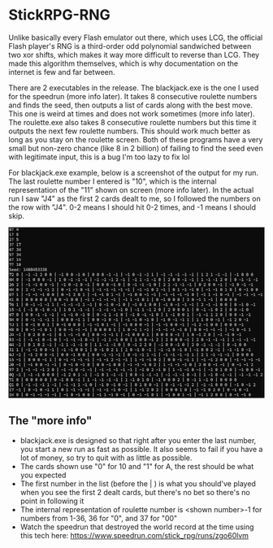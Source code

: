# StickRPG-RNG
Unlike basically every Flash emulator out there, which uses LCG, the official Flash player's RNG is a third-order odd polynomial sandwiched between two xor shifts, which makes it way more difficult to reverse than LCG. They made this algorithm themselves, which is why documentation on the internet is few and far between.

There are 2 executables in the release. The blackjack.exe is the one I used for the speedrun (more info later). It takes 8 consecutive roulette numbers and finds the seed, then outputs a list of cards along with the best move. This one is weird at times and does not work sometimes (more info later). The roulette.exe also takes 8 consecutive roulette numbers but this time it outputs the next few roulette numbers. This should work much better as long as you stay on the roulette screen. Both of these programs have a very small but non-zero chance (like 8 in 2 billion) of failing to find the seed even with legitimate input, this is a bug I'm too lazy to fix lol

For blackjack.exe example, below is a screenshot of the output for my run. The last roulette number I entered is "10", which is the internal representation of the "11" shown on screen (more info later). In the actual run I saw "J4" as the first 2 cards dealt to me, so I followed the numbers on the row with "J4". 0-2 means I should hit 0-2 times, and -1 means I should skip.

![alt text](https://github.com/Anonymous1212144/StickRPG-RNG/blob/main/seed_run.png)

## The "more info"
- blackjack.exe is designed so that right after you enter the last number, you start a new run as fast as possible. It also seems to fail if you have a lot of money, so try to quit with as little as possible.
- The cards shown use "0" for 10 and "1" for A, the rest should be what you expected
- The first number in the list (before the | ) is what you should've played when you see the first 2 dealt cards, but there's no bet so there's no point in following it
- The internal representation of roulette number is \<shown number>-1 for numbers from 1-36, 36 for "0", and 37 for "00"
- Watch the speedrun that destroyed the world record at the time using this tech here: https://www.speedrun.com/stick_rpg/runs/zgo60lvm
